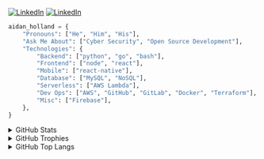 [![LinkedIn](https://img.shields.io/badge/LinkedIn-aidandholland-blue)](https://www.linkedin.com/in/aidandholland/)
[![LinkedIn](https://img.shields.io/badge/Email-thehappydinoa@gmail.com-orange)](mailto:thehappydinoa@gmail.com)

```python
aidan_holland = {
    "Pronouns": ["He", "Him", "His"],
    "Ask Me About": ["Cyber Security", "Open Source Development"],
    "Technologies": {
        "Backend": ["python", "go", "bash"],
        "Frontend": ["node", "react"],
        "Mobile": ["react-native"],
        "Database": ["MySQL", "NoSQL"],
        "Serverless": ["AWS Lambda"],
        "Dev Ops": ["AWS", "GitHub", "GitLab", "Docker", "Terraform"],
        "Misc": ["Firebase"],
    },
}
```

<details>
  <summary>GitHub Stats</summary>
    
[![GitHub Stats Card]](https://github.com/anuraghazra/github-readme-stats)

</details>

<details>
  <summary>GitHub Trophies</summary>

[![GitHub Trophies]](https://github.com/ryo-ma/github-profile-trophy)

</details>

<details>
  <summary>GitHub Top Langs</summary>
    
[![GitHub Top Langs]](https://github.com/anuraghazra/github-readme-stats)

</details>

<!-- Links -->

[github stats card]: https://github-readme-stats.vercel.app/api/?username=thehappydinoa
[github trophies]: https://github-profile-trophy.vercel.app/?username=thehappydinoa&column=4&margin-w=18&margin-h=15
[github top langs]: https://github-readme-stats.vercel.app/api/top-langs/?username=thehappydinoa&layout=compact
